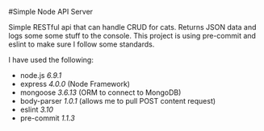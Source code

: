 #Simple Node API Server

Simple RESTful api that can handle CRUD for cats. 
Returns JSON data and logs some some stuff to the console. This project
is using pre-commit and eslint to make sure I follow some standards.

I have used the following:
- node.js _6.9.1_
- express _4.0.0_ (Node Framework) 
- mongoose _3.6.13_ (ORM to connect to MongoDB)
- body-parser _1.0.1_ (allows me to pull POST content request)
- eslint _3.10_
- pre-commit _1.1.3_
      